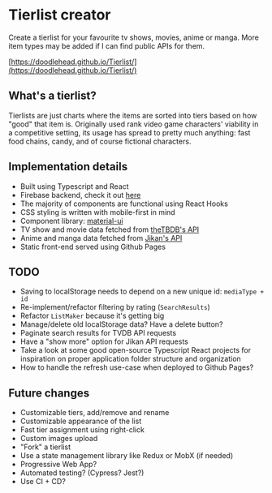 # Tierlist creator

Create a tierlist for your favourite tv shows, movies, anime or manga. More item types may be added if I can find public APIs for them.

[https://doodlehead.github.io/Tierlist/](https://doodlehead.github.io/Tierlist/)

## What's a tierlist?

Tierlists are just charts where the items are sorted into tiers based on how "good" that item is. Originally used rank video game characters' viability in a competitive setting, its usage has spread to pretty much anything: fast food chains, candy, and of course fictional characters.

## Implementation details

- Built using Typescript and React
- Firebase backend, check it out [here](https://github.com/doodlehead/firebase-tierlist)
- The majority of components are functional using React Hooks
- CSS styling is written with mobile-first in mind
- Component library: [material-ui](https://material-ui.com/)
- TV show and movie data fetched from [theTBDB's API](https://thetvdb.com/)
- Anime and manga data fetched from [Jikan's API](https://jikan.moe/)
- Static front-end served using Github Pages

## TODO

- Saving to localStorage needs to depend on a new unique id: `mediaType + id`
- Re-implement/refactor filtering by rating (`SearchResults`)
- Refactor `ListMaker` because it's getting big
- Manage/delete old localStorage data? Have a delete button?
- Paginate search results for TVDB API requests
- Have a "show more" option for Jikan API requests
- Take a look at some good open-source Typescript React projects for inspiration on proper application folder structure and organization
- How to handle the refresh use-case when deployed to Github Pages?

## Future changes

- Customizable tiers, add/remove and rename
- Customizable appearance of the list
- Fast tier assignment using right-click
- Custom images upload
- "Fork" a tierlist
- Use a state management library like Redux or MobX (if needed)
- Progressive Web App?
- Automated testing? (Cypress? Jest?)
- Use CI + CD?
